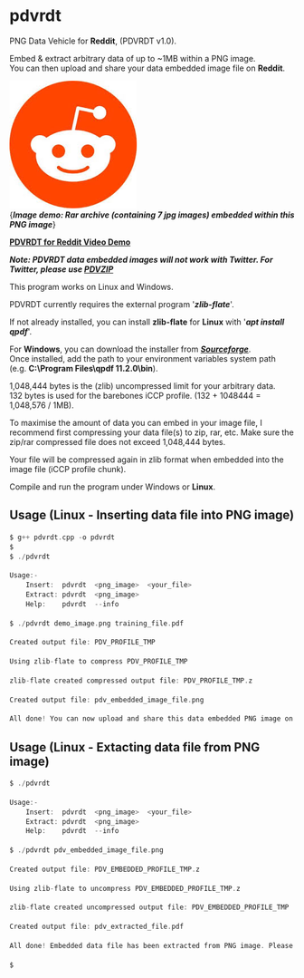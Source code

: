 # pdvrdt

PNG Data Vehicle for **Reddit**, (PDVRDT v1.0).

Embed & extract arbitrary data of up to ~1MB within a PNG image.  
You can then upload and share your data embedded image file on **Reddit**. 

![Demo Image](https://github.com/CleasbyCode/pdvrdt/blob/main/demo_image/image_demo.png)  
{***Image demo: Rar archive (containing 7 jpg images) embedded within this PNG image***} 

[**PDVRDT for Reddit Video Demo**](https://www.youtube.com/watch_popup?v=xK7pxxl6Ro0)

***Note: PDVRDT data embedded images will not work with Twitter.  For Twitter, please use [PDVZIP](https://github.com/CleasbyCode/pdvzip)***

This program works on Linux and Windows.

PDVRDT currently requires the external program '***zlib-flate***'.

If not already installed, you can install **zlib-flate** for **Linux** with '***apt install qpdf***'.  

For **Windows**, you can download the installer from [***Sourceforge***](https://sourceforge.net/projects/qpdf/).  
Once installed, add the path to your environment variables system path (e.g. **C:\Program Files\qpdf 11.2.0\bin**).
 
1,048,444 bytes is the (zlib) uncompressed limit for your arbitrary data.  
132 bytes is used for the barebones iCCP profile. (132 + 1048444 = 1,048,576 / 1MB).

To maximise the amount of data you can embed in your image file, I recommend first compressing your 
data file(s) to zip, rar, etc.  Make sure the zip/rar compressed file does not exceed 1,048,444 bytes.

Your file will be compressed again in zlib format when embedded into the image file (iCCP profile chunk).

Compile and run the program under Windows or **Linux**.

## Usage (Linux - Inserting data file into PNG image)

```c
$ g++ pdvrdt.cpp -o pdvrdt
$
$ ./pdvrdt

Usage:-
	Insert:  pdvrdt  <png_image>  <your_file>
	Extract: pdvrdt  <png_image>
	Help:	 pdvrdt  --info

$ ./pdvrdt demo_image.png training_file.pdf

Created output file: PDV_PROFILE_TMP

Using zlib-flate to compress PDV_PROFILE_TMP

zlib-flate created compressed output file: PDV_PROFILE_TMP.z

Created output file: pdv_embedded_image_file.png

All done! You can now upload and share this data embedded PNG image on Reddit.

```
## Usage (Linux - Extacting data file from PNG image)

```c
$ ./pdvrdt

Usage:-
	Insert:  pdvrdt  <png_image>  <your_file>
	Extract: pdvrdt  <png_image>
	Help:	 pdvrdt  --info
        
$ ./pdvrdt pdv_embedded_image_file.png

Created output file: PDV_EMBEDDED_PROFILE_TMP.z

Using zlib-flate to uncompress PDV_EMBEDDED_PROFILE_TMP.z

zlib-flate created uncompressed output file: PDV_EMBEDDED_PROFILE_TMP

Created output file: pdv_extracted_file.pdf

All done! Embedded data file has been extracted from PNG image. Please check your file.

$
```

##
